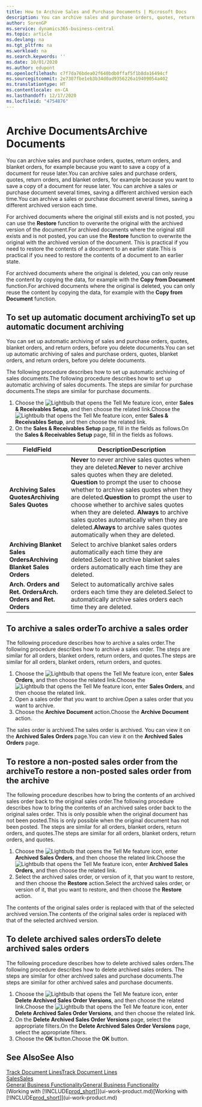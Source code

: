 ```yaml
---
title: How to Archive Sales and Purchase Documents | Microsoft Docs
description: You can archive sales and purchase orders, quotes, return orders, and blanket orders, and you can use the archived document to recreate the document that it was archived from.
author: SorenGP
ms.service: dynamics365-business-central
ms.topic: article
ms.devlang: na
ms.tgt_pltfrm: na
ms.workload: na
ms.search.keywords: ''
ms.date: 10/01/2020
ms.author: edupont
ms.openlocfilehash: c7f7da76bdea02f640bdb0ffaf5f1b8da16494cf
ms.sourcegitcommit: 2e7307fbe1eb3b34d0ad9356226a19409054a402
ms.translationtype: HT
ms.contentlocale: en-CA
ms.lasthandoff: 12/17/2020
ms.locfileid: "4754876"
---
```

# <a name="archive-documents"></a><span data-ttu-id="90092-103">Archive Documents</span><span class="sxs-lookup"><span data-stu-id="90092-103">Archive Documents</span></span>
<span data-ttu-id="90092-104">You can archive sales and purchase orders, quotes, return orders, and blanket orders, for example because you want to save a copy of a document for reuse later.</span><span class="sxs-lookup"><span data-stu-id="90092-104">You can archive sales and purchase orders, quotes, return orders, and blanket orders, for example because you want to save a copy of a document for reuse later.</span></span> <span data-ttu-id="90092-105">You can archive a sales or purchase document several times, saving a different archived version each time.</span><span class="sxs-lookup"><span data-stu-id="90092-105">You can archive a sales or purchase document several times, saving a different archived version each time.</span></span>

<span data-ttu-id="90092-106">For archived documents where the original still exists and is not posted, you can use the **Restore** function to overwrite the original with the archived version of the document.</span><span class="sxs-lookup"><span data-stu-id="90092-106">For archived documents where the original still exists and is not posted, you can use the **Restore** function to overwrite the original with the archived version of the document.</span></span> <span data-ttu-id="90092-107">This is practical if you need to restore the contents of a document to an earlier state.</span><span class="sxs-lookup"><span data-stu-id="90092-107">This is practical if you need to restore the contents of a document to an earlier state.</span></span>

<span data-ttu-id="90092-108">For archived documents where the original is deleted, you can only reuse the content by copying the data, for example with the **Copy from Document** function.</span><span class="sxs-lookup"><span data-stu-id="90092-108">For archived documents where the original is deleted, you can only reuse the content by copying the data, for example with the **Copy from Document** function.</span></span>   

## <a name="to-set-up-automatic-document-archiving"></a><span data-ttu-id="90092-109">To set up automatic document archiving</span><span class="sxs-lookup"><span data-stu-id="90092-109">To set up automatic document archiving</span></span>  
<span data-ttu-id="90092-110">You can set up automatic archiving of sales and purchase orders, quotes, blanket orders, and return orders, before you delete documents.</span><span class="sxs-lookup"><span data-stu-id="90092-110">You can set up automatic archiving of sales and purchase orders, quotes, blanket orders, and return orders, before you delete documents.</span></span>

<span data-ttu-id="90092-111">The following procedure describes how to set up automatic archiving of sales documents.</span><span class="sxs-lookup"><span data-stu-id="90092-111">The following procedure describes how to set up automatic archiving of sales documents.</span></span> <span data-ttu-id="90092-112">The steps are similar for purchase documents.</span><span class="sxs-lookup"><span data-stu-id="90092-112">The steps are similar for purchase documents.</span></span>
1.  <span data-ttu-id="90092-113">Choose the ![Lightbulb that opens the Tell Me feature](media/ui-search/search_small.png "Tell me what you want to do") icon, enter **Sales & Receivables Setup**, and then choose the related link.</span><span class="sxs-lookup"><span data-stu-id="90092-113">Choose the ![Lightbulb that opens the Tell Me feature](media/ui-search/search_small.png "Tell me what you want to do") icon, enter **Sales & Receivables Setup**, and then choose the related link.</span></span>
2. <span data-ttu-id="90092-114">On the **Sales & Receivables Setup** page, fill in the fields as follows.</span><span class="sxs-lookup"><span data-stu-id="90092-114">On the **Sales & Receivables Setup** page, fill in the fields as follows.</span></span>

|<span data-ttu-id="90092-115">Field</span><span class="sxs-lookup"><span data-stu-id="90092-115">Field</span></span>|<span data-ttu-id="90092-116">Description</span><span class="sxs-lookup"><span data-stu-id="90092-116">Description</span></span>|
|-----|-----------|
|<span data-ttu-id="90092-117">**Archiving Sales Quotes**</span><span class="sxs-lookup"><span data-stu-id="90092-117">**Archiving Sales Quotes**</span></span>|<span data-ttu-id="90092-118">**Never** to never archive sales quotes when they are deleted.</span><span class="sxs-lookup"><span data-stu-id="90092-118">**Never** to never archive sales quotes when they are deleted.</span></span> <span data-ttu-id="90092-119">**Question** to prompt the user to choose whether to archive sales quotes when they are deleted.</span><span class="sxs-lookup"><span data-stu-id="90092-119">**Question** to prompt the user to choose whether to archive sales quotes when they are deleted.</span></span> <span data-ttu-id="90092-120">**Always** to archive sales quotes automatically when they are deleted.</span><span class="sxs-lookup"><span data-stu-id="90092-120">**Always** to archive sales quotes automatically when they are deleted.</span></span>|
|<span data-ttu-id="90092-121">**Archiving Blanket Sales Orders**</span><span class="sxs-lookup"><span data-stu-id="90092-121">**Archiving Blanket Sales Orders**</span></span>|<span data-ttu-id="90092-122">Select to archive blanket sales orders automatically each time they are deleted.</span><span class="sxs-lookup"><span data-stu-id="90092-122">Select to archive blanket sales orders automatically each time they are deleted.</span></span>|
|<span data-ttu-id="90092-123">**Arch. Orders and Ret. Orders**</span><span class="sxs-lookup"><span data-stu-id="90092-123">**Arch. Orders and Ret. Orders**</span></span>|<span data-ttu-id="90092-124">Select to automatically archive sales orders each time they are deleted.</span><span class="sxs-lookup"><span data-stu-id="90092-124">Select to automatically archive sales orders each time they are deleted.</span></span>|

## <a name="to-archive-a-sales-order"></a><span data-ttu-id="90092-125">To archive a sales order</span><span class="sxs-lookup"><span data-stu-id="90092-125">To archive a sales order</span></span>
<span data-ttu-id="90092-126">The following procedure describes how to archive a sales order.</span><span class="sxs-lookup"><span data-stu-id="90092-126">The following procedure describes how to archive a sales order.</span></span> <span data-ttu-id="90092-127">The steps are similar for all orders, blanket orders, return orders, and quotes.</span><span class="sxs-lookup"><span data-stu-id="90092-127">The steps are similar for all orders, blanket orders, return orders, and quotes.</span></span>

1.  <span data-ttu-id="90092-128">Choose the ![Lightbulb that opens the Tell Me feature](media/ui-search/search_small.png "Tell me what you want to do") icon, enter **Sales Orders**, and then choose the related link.</span><span class="sxs-lookup"><span data-stu-id="90092-128">Choose the ![Lightbulb that opens the Tell Me feature](media/ui-search/search_small.png "Tell me what you want to do") icon, enter **Sales Orders**, and then choose the related link.</span></span>  
2.  <span data-ttu-id="90092-129">Open a sales order that you want to archive.</span><span class="sxs-lookup"><span data-stu-id="90092-129">Open a sales order that you want to archive.</span></span>  
3.  <span data-ttu-id="90092-130">Choose the **Archive Document** action.</span><span class="sxs-lookup"><span data-stu-id="90092-130">Choose the **Archive Document** action.</span></span>

<span data-ttu-id="90092-131">The sales order is archived.</span><span class="sxs-lookup"><span data-stu-id="90092-131">The sales order is archived.</span></span> <span data-ttu-id="90092-132">You can view it on the **Archived Sales Orders** page.</span><span class="sxs-lookup"><span data-stu-id="90092-132">You can view it on the **Archived Sales Orders** page.</span></span>

## <a name="to-restore-a-non-posted-sales-order-from-the-archive"></a><span data-ttu-id="90092-133">To restore a non-posted sales order from the archive</span><span class="sxs-lookup"><span data-stu-id="90092-133">To restore a non-posted sales order from the archive</span></span>
<span data-ttu-id="90092-134">The following procedure describes how to bring the contents of an archived sales order back to the original sales order.</span><span class="sxs-lookup"><span data-stu-id="90092-134">The following procedure describes how to bring the contents of an archived sales order back to the original sales order.</span></span> <span data-ttu-id="90092-135">This is only possible when the original document has not been posted.</span><span class="sxs-lookup"><span data-stu-id="90092-135">This is only possible when the original document has not been posted.</span></span> <span data-ttu-id="90092-136">The steps are similar for all orders, blanket orders, return orders, and quotes.</span><span class="sxs-lookup"><span data-stu-id="90092-136">The steps are similar for all orders, blanket orders, return orders, and quotes.</span></span>

1. <span data-ttu-id="90092-137">Choose the ![Lightbulb that opens the Tell Me feature](media/ui-search/search_small.png "Tell me what you want to do") icon, enter **Archived Sales Orders**, and then choose the related link.</span><span class="sxs-lookup"><span data-stu-id="90092-137">Choose the ![Lightbulb that opens the Tell Me feature](media/ui-search/search_small.png "Tell me what you want to do") icon, enter **Archived Sales Orders**, and then choose the related link.</span></span>
2. <span data-ttu-id="90092-138">Select the archived sales order, or version of it, that you want to restore, and then choose the **Restore** action.</span><span class="sxs-lookup"><span data-stu-id="90092-138">Select the archived sales order, or version of it, that you want to restore, and then choose the **Restore** action.</span></span>  

<span data-ttu-id="90092-139">The contents of the original sales order is replaced with that of the selected archived version.</span><span class="sxs-lookup"><span data-stu-id="90092-139">The contents of the original sales order is replaced with that of the selected archived version.</span></span>

## <a name="to-delete-archived-sales-orders"></a><span data-ttu-id="90092-140">To delete archived sales orders</span><span class="sxs-lookup"><span data-stu-id="90092-140">To delete archived sales orders</span></span>
<span data-ttu-id="90092-141">The following procedure describes how to delete archived sales orders.</span><span class="sxs-lookup"><span data-stu-id="90092-141">The following procedure describes how to delete archived sales orders.</span></span> <span data-ttu-id="90092-142">The steps are similar for other archived sales and purchase documents.</span><span class="sxs-lookup"><span data-stu-id="90092-142">The steps are similar for other archived sales and purchase documents.</span></span>

1.  <span data-ttu-id="90092-143">Choose the ![Lightbulb that opens the Tell Me feature](media/ui-search/search_small.png "Tell me what you want to do") icon, enter **Delete Archived Sales Order Versions**, and then choose the related link.</span><span class="sxs-lookup"><span data-stu-id="90092-143">Choose the ![Lightbulb that opens the Tell Me feature](media/ui-search/search_small.png "Tell me what you want to do") icon, enter **Delete Archived Sales Order Versions**, and then choose the related link.</span></span>  
2.  <span data-ttu-id="90092-144">On the **Delete Archived Sales Order Versions** page, select the appropriate filters.</span><span class="sxs-lookup"><span data-stu-id="90092-144">On the **Delete Archived Sales Order Versions** page, select the appropriate filters.</span></span>  
3.  <span data-ttu-id="90092-145">Choose the **OK** button.</span><span class="sxs-lookup"><span data-stu-id="90092-145">Choose the **OK** button.</span></span>

## <a name="see-also"></a><span data-ttu-id="90092-146">See Also</span><span class="sxs-lookup"><span data-stu-id="90092-146">See Also</span></span>
[<span data-ttu-id="90092-147">Track Document Lines</span><span class="sxs-lookup"><span data-stu-id="90092-147">Track Document Lines</span></span>](across-how-to-track-document-lines.md)  
[<span data-ttu-id="90092-148">Sales</span><span class="sxs-lookup"><span data-stu-id="90092-148">Sales</span></span>](sales-manage-sales.md)  
[<span data-ttu-id="90092-149">General Business Functionality</span><span class="sxs-lookup"><span data-stu-id="90092-149">General Business Functionality</span></span>](ui-across-business-areas.md)  
<span data-ttu-id="90092-150">[Working with [!INCLUDE[prod_short](includes/prod_short.md)]](ui-work-product.md)</span><span class="sxs-lookup"><span data-stu-id="90092-150">[Working with [!INCLUDE[prod_short](includes/prod_short.md)]](ui-work-product.md)</span></span>
